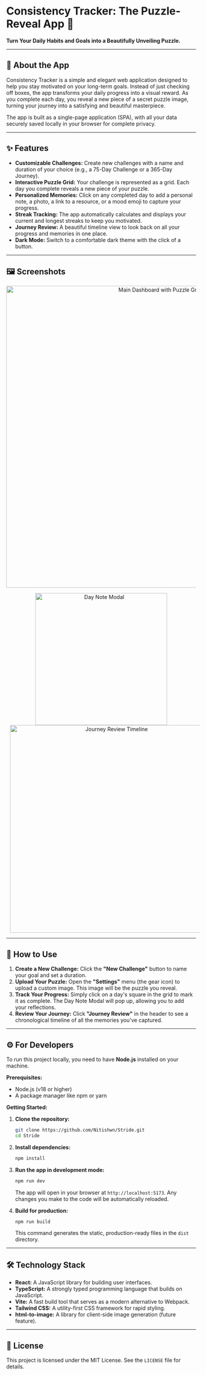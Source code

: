 # Consistency Tracker: The Puzzle-Reveal App 🧩

**Turn Your Daily Habits and Goals into a Beautifully Unveiling Puzzle.**

-----

## 🌟 About the App

Consistency Tracker is a simple and elegant web application designed to help you stay motivated on your long-term goals. Instead of just checking off boxes, the app transforms your daily progress into a visual reward. As you complete each day, you reveal a new piece of a secret puzzle image, turning your journey into a satisfying and beautiful masterpiece.

The app is built as a single-page application (SPA), with all your data securely saved locally in your browser for complete privacy.

-----

## ✨ Features

  * **Customizable Challenges:** Create new challenges with a name and duration of your choice (e.g., a 75-Day Challenge or a 365-Day Journey).
  * **Interactive Puzzle Grid:** Your challenge is represented as a grid. Each day you complete reveals a new piece of your puzzle.
  * **Personalized Memories:** Click on any completed day to add a personal note, a photo, a link to a resource, or a mood emoji to capture your progress.
  * **Streak Tracking:** The app automatically calculates and displays your current and longest streaks to keep you motivated.
  * **Journey Review:** A beautiful timeline view to look back on all your progress and memories in one place.
  * **Dark Mode:** Switch to a comfortable dark theme with the click of a button.

-----

## 🖼️ Screenshots

<p align="center">
  <img src="https://github.com/user-attachments/assets/eed6df9e-52c6-43f8-b182-c7065605499f" alt="Main Dashboard with Puzzle Grid" width="800"/>
</p>

<p align="center">
  <img src="https://github.com/user-attachments/assets/6b21e40d-cae9-48cc-9fa9-2892a3ffc33d" alt="Day Note Modal" width="350" style="display: inline-block; margin: 0 10px;"/>
  <img src="https://github.com/user-attachments/assets/7e3289b2-85a4-414f-ae5d-d643f4a4936b" alt="Journey Review Timeline" width="550" style="display: inline-block; margin: 0 10px;"/>
</p>


-----

## 🚀 How to Use

1.  **Create a New Challenge:** Click the **"New Challenge"** button to name your goal and set a duration.
2.  **Upload Your Puzzle:** Open the **"Settings"** menu (the gear icon) to upload a custom image. This image will be the puzzle you reveal.
3.  **Track Your Progress:** Simply click on a day's square in the grid to mark it as complete. The Day Note Modal will pop up, allowing you to add your reflections.
4.  **Review Your Journey:** Click **"Journey Review"** in the header to see a chronological timeline of all the memories you've captured.

-----

## ⚙️ For Developers

To run this project locally, you need to have **Node.js** installed on your machine.

**Prerequisites:**

  * Node.js (v18 or higher)
  * A package manager like npm or yarn

**Getting Started:**

1.  **Clone the repository:**

    ```bash
    git clone https://github.com/Nitishwn/Stride.git
    cd Stride
    ```

2.  **Install dependencies:**

    ```bash
    npm install
    ```

3.  **Run the app in development mode:**

    ```bash
    npm run dev
    ```

    The app will open in your browser at `http://localhost:5173`. Any changes you make to the code will be automatically reloaded.

4.  **Build for production:**

    ```bash
    npm run build
    ```

    This command generates the static, production-ready files in the `dist` directory.

-----

## 🛠️ Technology Stack

  * **React:** A JavaScript library for building user interfaces.
  * **TypeScript:** A strongly typed programming language that builds on JavaScript.
  * **Vite:** A fast build tool that serves as a modern alternative to Webpack.
  * **Tailwind CSS:** A utility-first CSS framework for rapid styling.
  * **html-to-image:** A library for client-side image generation (future feature).

-----

## 📜 License

This project is licensed under the MIT License. See the `LICENSE` file for details.
